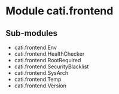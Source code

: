 Module cati.frontend
====================

Sub-modules
-----------
* cati.frontend.Env
* cati.frontend.HealthChecker
* cati.frontend.RootRequired
* cati.frontend.SecurityBlacklist
* cati.frontend.SysArch
* cati.frontend.Temp
* cati.frontend.Version